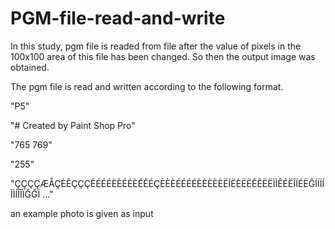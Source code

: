 # PGM-file-read-and-write

In this study, pgm file is readed from file after the value of pixels in the 100x100 area of this file has been changed. 
So then the output image was obtained. 

The pgm file is read and written according to the following format.

"P5"

"# Created by Paint Shop Pro"

"765 769"

"255"

"ÇÇÇÇÆÅÇÈÊÇÇÇÈÉÉÉÈÈÉÉÈÉÊÉÇÈÈÈÉÉÉÉÈÈÈÈÈËÍËÈËËÊÊËËÌÌÊÉËÎÍÉËĞÍÍÍÍÌÌÍÎÎÏĞĞÏ ..."

an example photo is given as input


